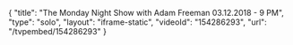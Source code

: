 {
    "title": "The Monday Night Show with Adam Freeman 03.12.2018 - 9 PM",
    "type": "solo",
    "layout": "iframe-static",
    "videoId": "154286293",
    "url": "\/tvpembed\/154286293"
}